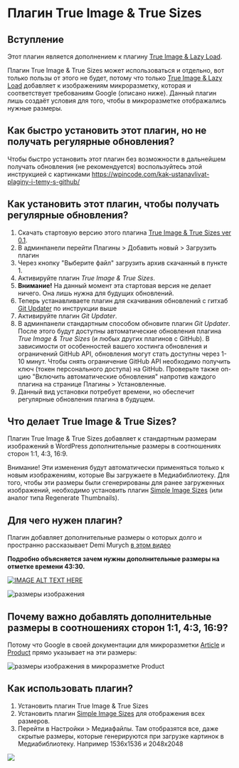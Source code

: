 # Плагин True Image & True Sizes

## Вступление

Этот плагин является дополнением к плагину <a href="https://wp-booster.com/true-image-lazyload/" target="_blank">True Image &amp; Lazy Load</a>.

Плагин True Image & True Sizes может использоваться и отдельно, вот только пользы от этого не будет, потому что только <a href="https://wp-booster.com/true-image-lazyload/" target="_blank">True Image &amp; Lazy Load</a> добавляет к изображениям микроразметку, которая и соответствует требованиям Google (описано ниже). Данный плагин лишь создаёт условия для того, чтобы в микроразметке отображались нужные размеры.

## Как быстро установить этот плагин, но не получать регулярные обновления?

Чтобы быстро установить этот плагин без возможности в дальнейшем получать обновления (не рекомендуется) воспользуйтесь этой инструкцией с картинками <a href="https://wpincode.com/kak-ustanavlivat-plaginy-i-temy-s-github/" rel="nofollow">https://wpincode.com/kak-ustanavlivat-plaginy-i-temy-s-github/</a>

## Как установить этот плагин, чтобы получать регулярные обновления?

1. Скачать стартовую версию этого плагина [True Image & True Sizes ver 0.1](https://github.com/seojacky/github-must-have/raw/main/plugins/true-image-sizes.zip). 
2. В админпанели перейти Плагины > Добавить новый > Загрузить плагин
3. Через кнопку "Выберите файл" загрузить архив скачанный в пункте 1.
4. Активируйте плагин *True Image & True Sizes*.
5. **Внимание!** На данный момент эта стартовая версия не делает ничего. Она лишь нужна для будущих обновлений.
6. Теперь устанавливаете плагин для скачивания обновлений с гитхаб [Git Updater](https://github.com/seojacky/github-must-have/raw/main/plugins/git-updater.zip) по инструкции выше
7. Активируйте плагин *Git Updater*.
8. В админпанели стандартным способом обновите плагин *Git Updater*. После этого будут доступны автоматические обновления плагина *True Image & True Sizes* (и любых других плагинов с GitHub). В зависимости от особенностей вашего хостинга обновления и ограничений GitHub API, обновления могут стать доступны через 1-10 минут. Чтобы снять ограничение GitHub API необходимо получить ключ (токен персонального доступа) на GitHub. Проверьте также оп-цию "Включить автоматические обновления" напротив каждого плагина на странице Плагины > Установленные.
9. Данный вид установки потребует времени, но обеспечит регулярные обновления плагина в будущем.



## Что делает True Image & True Sizes?

Плагин True Image & True Sizes добавляет к стандартным размерам изображений в WordPress дополнительные размеры в соотношениях сторон 1:1, 4:3, 16:9.

Внимание! Эти изменения будут автоматически применяться только к новым изображениям, которые Вы загружаете в Медиабиблиотеку. Для того, чтобы эти размеры были сгенерированы для ранее загруженных изображений, необходимо установить плагин [Simple Image Sizes](https://wordpress.org/plugins/simple-image-sizes/) (или аналог типа Regenerate Thumbnails). 


## Для чего нужен плагин? 

Плагин добавляет дополнительные размеры о которых долго и пространно рассказывает Demi Murych [в этом видео](https://www.youtube.com/watch?v=F6KGcb6trXc)

**Подробно объясняется зачем нужны дополнительные размеры на отметке времени 43:30.**

[![IMAGE ALT TEXT HERE](https://img.youtube.com/vi/F6KGcb6trXc/maxresdefault.jpg)](https://www.youtube.com/watch?v=F6KGcb6trXc)



![размеры изображения](https://i.imgur.com/pwYP8tf.png)


## Почему важно добавлять дополнительные размеры в соотношениях сторон 1:1, 4:3, 16:9? 

Потому что Google  в своей документации для микроразметки [Article](https://developers.google.com/search/docs/advanced/structured-data/article) и [Product](https://developers.google.com/search/docs/advanced/structured-data/product) прямо указывает на эти размеры:

![размеры изображения в микроразметке Product](https://i.imgur.com/96mEQwc.jpg)

## Как использовать плагин?

1. Установить плагин True Image & True Sizes
2. Установить плагин [Simple Image Sizes](https://wordpress.org/plugins/simple-image-sizes/) для отображения всех размеров.
3. Перейти в Настройки > Медиафайлы. Там отобразятся все, даже скрытые размеры, которые генерируются при загрузке картинок в Медиабиблиотеку. Например 1536x1536 и 2048x2048
<img src="https://i.imgur.com/atka6hN.jpg">
